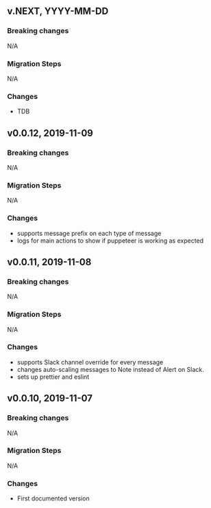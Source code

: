 ## v.NEXT, YYYY-MM-DD

### Breaking changes
N/A

### Migration Steps
N/A

### Changes

* TDB

## v0.0.12, 2019-11-09

### Breaking changes
N/A

### Migration Steps
N/A

### Changes

* supports message prefix on each type of message
* logs for main actions to show if puppeteer is working as expected

## v0.0.11, 2019-11-08

### Breaking changes
N/A

### Migration Steps
N/A

### Changes

* supports Slack channel override for every message
* changes auto-scaling messages to Note instead of Alert on Slack. 
* sets up prettier and eslint

## v0.0.10, 2019-11-07

### Breaking changes
N/A

### Migration Steps
N/A

### Changes

* First documented version
